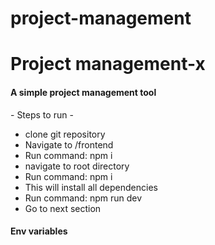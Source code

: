# project-management

<h1>Project management-x</h1>
<h4>A simple project management tool</h4>

<p>- Steps to run -</p>
<ul>
<li>clone git repository</li>
<li>Navigate to /frontend</li>
<li>Run command: npm i</li>
<li>navigate to root directory</li>
<li>Run command: npm i</li>
<li>This will install all dependencies</li>
<li>Run command: npm run dev</li>
<li>Go to next section</li>
</ul>

<h4>Env variables</h4>
<ul></ul>
